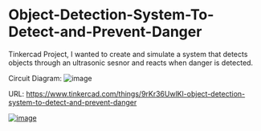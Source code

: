 # Object-Detection-System-To-Detect-and-Prevent-Danger
Tinkercad Project, I wanted to create and simulate a system that detects objects through an ultrasonic sesnor and reacts when danger is detected.

Circuit Diagram:
![image](https://github.com/user-attachments/assets/14e41e45-1fd3-46e2-a573-218b487fe718)

URL: 
https://www.tinkercad.com/things/9rKr36UwlKl-object-detection-system-to-detect-and-prevent-danger

[![image](https://github.com/user-attachments/assets/240cf61e-268e-4849-9cb1-321398389ec2)](https://img2018.cnblogs.com/blog/1470684/201811/1470684-20181113160638851-1932898644.gif)




